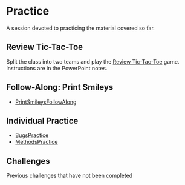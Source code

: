 # Practice
A session devoted to practicing the material covered so far.

## Review Tic-Tac-Toe
Split the class into two teams and play the [Review Tic-Tac-Toe](ReviewUpToLoopsTicTacToe.pptm) game. Instructions are in the PowerPoint notes.

## Follow-Along: Print Smileys
- [PrintSmileysFollowAlong](PrintSmileysFollowAlong.md)

## Individual Practice
- [BugsPractice](BugsPractice.md)
- [MethodsPractice](MethodsPractice.md)

## Challenges
Previous challenges that have not been completed